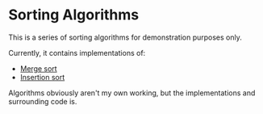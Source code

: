 # Sorting Algorithms
This is a series of sorting algorithms for demonstration purposes only.

Currently, it contains implementations of:
+ [Merge sort](https://en.wikipedia.org/wiki/Merge_sort)
+ [Insertion sort](https://en.wikipedia.org/wiki/Insertion_sort)

Algorithms obviously aren't my own working, but the implementations and surrounding code is.
